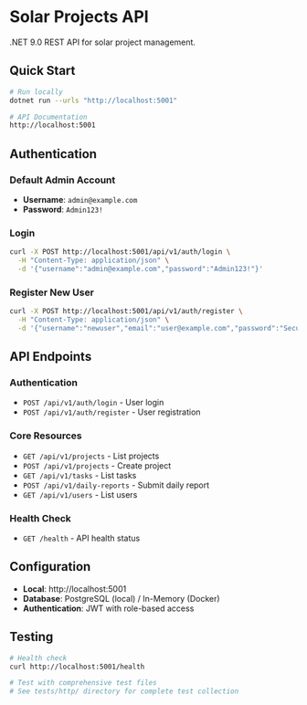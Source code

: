 # Solar Projects API

.NET 9.0 REST API for solar project management.

## Quick Start

```bash
# Run locally
dotnet run --urls "http://localhost:5001"

# API Documentation
http://localhost:5001
```

## Authentication

### Default Admin Account
- **Username**: `admin@example.com`
- **Password**: `Admin123!`

### Login
```bash
curl -X POST http://localhost:5001/api/v1/auth/login \
  -H "Content-Type: application/json" \
  -d '{"username":"admin@example.com","password":"Admin123!"}'
```

### Register New User
```bash
curl -X POST http://localhost:5001/api/v1/auth/register \
  -H "Content-Type: application/json" \
  -d '{"username":"newuser","email":"user@example.com","password":"SecurePass123!","fullName":"New User","roleId":3}'
```

## API Endpoints

### Authentication
- `POST /api/v1/auth/login` - User login
- `POST /api/v1/auth/register` - User registration

### Core Resources
- `GET /api/v1/projects` - List projects
- `POST /api/v1/projects` - Create project
- `GET /api/v1/tasks` - List tasks
- `POST /api/v1/daily-reports` - Submit daily report
- `GET /api/v1/users` - List users

### Health Check
- `GET /health` - API health status

## Configuration

- **Local**: http://localhost:5001
- **Database**: PostgreSQL (local) / In-Memory (Docker)
- **Authentication**: JWT with role-based access

## Testing

```bash
# Health check
curl http://localhost:5001/health

# Test with comprehensive test files
# See tests/http/ directory for complete test collection
```
